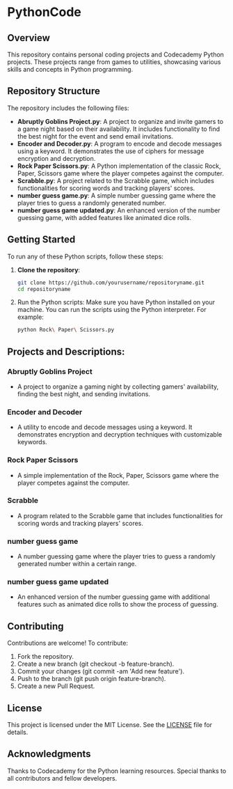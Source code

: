 # PythonCode

## Overview

This repository contains personal coding projects and Codecademy Python projects. These projects range from games to utilities, showcasing various skills and concepts in Python programming.

## Repository Structure

The repository includes the following files:

- **Abruptly Goblins Project.py**: A project to organize and invite gamers to a game night based on their availability. It includes functionality to find the best night for the event and send email invitations.
- **Encoder and Decoder.py**: A program to encode and decode messages using a keyword. It demonstrates the use of ciphers for message encryption and decryption.
- **Rock Paper Scissors.py**: A Python implementation of the classic Rock, Paper, Scissors game where the player competes against the computer.
- **Scrabble.py**: A project related to the Scrabble game, which includes functionalities for scoring words and tracking players' scores.
- **number guess game.py**: A simple number guessing game where the player tries to guess a randomly generated number.
- **number guess game updated.py**: An enhanced version of the number guessing game, with added features like animated dice rolls.

## Getting Started

To run any of these Python scripts, follow these steps:

1. **Clone the repository**:
   ```bash
   git clone https://github.com/yourusername/repositoryname.git
   cd repositoryname
2. Run the Python scripts:
   Make sure you have Python installed on your machine. You can run the scripts using the Python interpreter. For example:
   ```bash
   python Rock\ Paper\ Scissors.py
   ```

## Projects and Descriptions:

### Abruptly Goblins Project
- A project to organize a gaming night by collecting gamers' availability, finding the best night, and sending invitations.

### Encoder and Decoder
- A utility to encode and decode messages using a keyword. It demonstrates encryption and decryption techniques with customizable keywords.

### Rock Paper Scissors
- A simple implementation of the Rock, Paper, Scissors game where the player competes against the computer.

### Scrabble
- A program related to the Scrabble game that includes functionalities for scoring words and tracking players' scores.

### number guess game
- A number guessing game where the player tries to guess a randomly generated number within a certain range.

### number guess game updated
- An enhanced version of the number guessing game with additional features such as animated dice rolls to show the process of guessing.

## Contributing
Contributions are welcome! To contribute:

1. Fork the repository.
2. Create a new branch (git checkout -b feature-branch).
3. Commit your changes (git commit -am 'Add new feature').
4. Push to the branch (git push origin feature-branch).
5. Create a new Pull Request.

 
## License
This project is licensed under the MIT License. See the [LICENSE](https://github.com/skramperger/Softwaretechnik/blob/main/LICENSE) file for details.

## Acknowledgments
Thanks to Codecademy for the Python learning resources.
Special thanks to all contributors and fellow developers.

